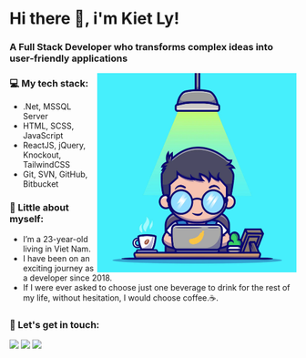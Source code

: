 # Hi there 👋, i'm Kiet Ly!

### A Full Stack Developer who transforms complex ideas into user-friendly applications

<img width="350" height="350" align="right" alt="avatar" src="https://github.com/kietly2k/kietly2k/blob/main/Programmer.png" />

### 💻 My tech stack:
- .Net, MSSQL Server
- HTML, SCSS, JavaScript
- ReactJS, jQuery, Knockout, TailwindCSS
- Git, SVN, GitHub, Bitbucket

### 🧑 Little about myself:
- I’m a 23-year-old living in Viet Nam.
- I have been on an exciting journey as a developer since 2018.
- If I were ever asked to choose just one beverage to drink for the rest of my life, without hesitation, I would choose coffee.☕.

### 🤗 Let's get in touch:

[<img src="https://img.shields.io/badge/Gmail-D14836?style=for-the-badge&logo=gmail&logoColor=white">](mailto:kietly2k@gmail.com)
[<img src="https://img.shields.io/badge/linkedin-%230077B5.svg?&style=for-the-badge&logo=linkedin&logoColor=white">](https://www.linkedin.com/in/ly-hung-kiet)
[<img src="https://img.shields.io/badge/facebook-%231877F2.svg?&style=for-the-badge&logo=facebook&logoColor=white">](https://www.facebook.com/dung.lyhung.1)
